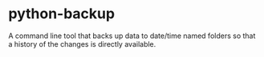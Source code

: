 # python-backup
A command line tool that backs up data to date/time named folders so that a history of the changes
is directly available.

